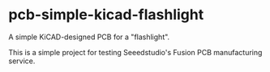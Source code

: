pcb-simple-kicad-flashlight
===========================

A simple KiCAD-designed PCB for a "flashlight".

This is a simple project for testing Seeedstudio's Fusion PCB manufacturing service.